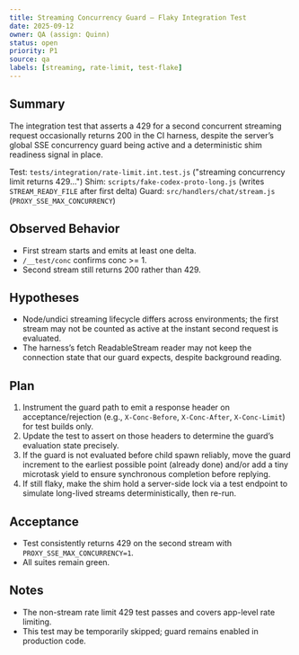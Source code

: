 ```yaml
---
title: Streaming Concurrency Guard – Flaky Integration Test
date: 2025-09-12
owner: QA (assign: Quinn)
status: open
priority: P1
source: qa
labels: [streaming, rate-limit, test-flake]
---
```


## Summary

The integration test that asserts a 429 for a second concurrent streaming request occasionally returns 200 in the CI harness, despite the server’s global SSE concurrency guard being active and a deterministic shim readiness signal in place.

Test: `tests/integration/rate-limit.int.test.js` ("streaming concurrency limit returns 429…")
Shim: `scripts/fake-codex-proto-long.js` (writes `STREAM_READY_FILE` after first delta)
Guard: `src/handlers/chat/stream.js` (`PROXY_SSE_MAX_CONCURRENCY`)

## Observed Behavior

- First stream starts and emits at least one delta.
- `/__test/conc` confirms conc >= 1.
- Second stream still returns 200 rather than 429.

## Hypotheses

- Node/undici streaming lifecycle differs across environments; the first stream may not be counted as active at the instant second request is evaluated.
- The harness’s fetch ReadableStream reader may not keep the connection state that our guard expects, despite background reading.

## Plan

1. Instrument the guard path to emit a response header on acceptance/rejection (e.g., `X-Conc-Before`, `X-Conc-After`, `X-Conc-Limit`) for test builds only.
2. Update the test to assert on those headers to determine the guard’s evaluation state precisely.
3. If the guard is not evaluated before child spawn reliably, move the guard increment to the earliest possible point (already done) and/or add a tiny microtask yield to ensure synchronous completion before replying.
4. If still flaky, make the shim hold a server-side lock via a test endpoint to simulate long-lived streams deterministically, then re-run.

## Acceptance

- Test consistently returns 429 on the second stream with `PROXY_SSE_MAX_CONCURRENCY=1`.
- All suites remain green.

## Notes

- The non-stream rate limit 429 test passes and covers app-level rate limiting.
- This test may be temporarily skipped; guard remains enabled in production code.
